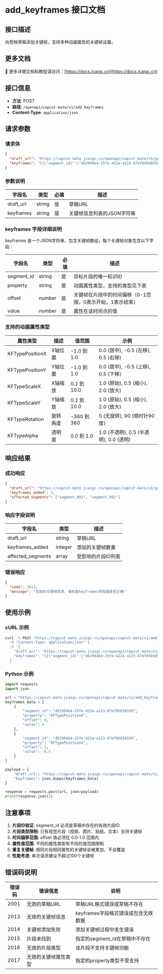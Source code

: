 # add_keyframes 接口文档

## 接口描述
向剪映草稿添加关键帧，支持多种动画属性的关键帧设置。

## 更多文档

📖 更多详细文档和教程请访问：[https://docs.jcaigc.cn](https://docs.jcaigc.cn)

## 接口信息
- **方法**: POST
- **路径**: `/openapi/capcut-mate/v1/add_keyframes`
- **Content-Type**: `application/json`

## 请求参数

### 请求体
```json
{
  "draft_url": "https://capcut-mate.jcaigc.cn/openapi/capcut-mate/v1/get_draft?draft_id=2025092811473036584258",
  "keyframes": "[{\"segment_id\":\"d62994b4-25fe-422a-a123-87ef05038558\",\"property\":\"KFTypePositionX\",\"offset\":0.5,\"value\":-0.1}]"
}
```

### 参数说明

| 字段名 | 类型 | 必填 | 描述 |
|--------|------|------|------|
| draft_url | string | 是 | 草稿URL |
| keyframes | string | 是 | 关键帧信息列表的JSON字符串 |

### keyframes 字段详细说明
keyframes 是一个JSON字符串，包含关键帧数组，每个关键帧对象包含以下字段：

| 字段名 | 类型 | 必填 | 描述 |
|--------|------|------|------|
| segment_id | string | 是 | 目标片段的唯一标识ID |
| property | string | 是 | 动画属性类型，支持的类型见下表 |
| offset | number | 是 | 关键帧在片段中的时间偏移（0-1范围，0表示开始，1表示结束） |
| value | number | 是 | 属性在该时间点的值 |

### 支持的动画属性类型

| 属性类型 | 描述 | 值范围 | 示例 |
|---------|------|--------|------|
| KFTypePositionX | X轴位置 | -1.0 到 1.0 | 0.0 (居中), -0.5 (左移), 0.5 (右移) |
| KFTypePositionY | Y轴位置 | -1.0 到 1.0 | 0.0 (居中), -0.5 (上移), 0.5 (下移) |
| KFTypeScaleX | X轴缩放 | 0.1 到 10.0 | 1.0 (原始), 0.5 (缩小), 2.0 (放大) |
| KFTypeScaleY | Y轴缩放 | 0.1 到 10.0 | 1.0 (原始), 0.5 (缩小), 2.0 (放大) |
| KFTypeRotation | 旋转角度 | -360 到 360 | 0 (无旋转), 90 (顺时针90度) |
| KFTypeAlpha | 透明度 | 0.0 到 1.0 | 1.0 (不透明), 0.5 (半透明), 0.0 (透明) |

## 响应结果

### 成功响应
```json
{
  "draft_url": "https://capcut-mate.jcaigc.cn/openapi/capcut-mate/v1/get_draft?draft_id=2025092811473036584258",
  "keyframes_added": 3,
  "affected_segments": ["segment_001", "segment_002"]
}
```

### 响应字段说明

| 字段名 | 类型 | 描述 |
|--------|------|------|
| draft_url | string | 草稿URL |
| keyframes_added | integer | 添加的关键帧数量 |
| affected_segments | array | 受影响的片段ID列表 |

### 错误响应
```json
{
  "code": 2013,
  "message": "无效的关键帧信息，请检查keyframes字段值是否正确"
}
```

## 使用示例

### cURL 示例
```bash
curl -X POST "https://capcut-mate.jcaigc.cn/openapi/capcut-mate/v1/add_keyframes" \
  -H "Content-Type: application/json" \
  -d '{
    "draft_url": "https://capcut-mate.jcaigc.cn/openapi/capcut-mate/v1/get_draft?draft_id=2025092811473036584258",
    "keyframes": "[{\"segment_id\":\"d62994b4-25fe-422a-a123-87ef05038558\",\"property\":\"KFTypePositionX\",\"offset\":0,\"value\":0},{\"segment_id\":\"d62994b4-25fe-422a-a123-87ef05038558\",\"property\":\"KFTypePositionX\",\"offset\":1,\"value\":-0.5}]"
  }'
```

### Python 示例
```python
import requests
import json

url = "https://capcut-mate.jcaigc.cn/openapi/capcut-mate/v1/add_keyframes"
keyframes_data = [
    {
        "segment_id": "d62994b4-25fe-422a-a123-87ef05038558",
        "property": "KFTypePositionX",
        "offset": 0,
        "value": 0
    },
    {
        "segment_id": "d62994b4-25fe-422a-a123-87ef05038558", 
        "property": "KFTypePositionX",
        "offset": 1,
        "value": -0.5
    }
]

payload = {
    "draft_url": "https://capcut-mate.jcaigc.cn/openapi/capcut-mate/v1/get_draft?draft_id=2025092811473036584258",
    "keyframes": json.dumps(keyframes_data)
}

response = requests.post(url, json=payload)
print(response.json())
```

## 注意事项

1. **片段ID验证**: segment_id 必须是草稿中存在的有效片段ID
2. **片段类型限制**: 只有视觉片段（视频、图片、贴纸、文本）支持关键帧
3. **时间偏移范围**: offset 值必须在 0.0-1.0 范围内
4. **属性值范围**: 不同的属性类型有不同的值范围限制
5. **重复关键帧**: 相同片段相同属性的关键帧会被累加，不会覆盖
6. **性能考虑**: 单次请求建议不超过100个关键帧

## 错误码说明

| 错误码 | 错误信息 | 说明 |
|--------|----------|------|
| 2001 | 无效的草稿URL | 草稿URL格式错误或草稿不存在 |
| 2013 | 无效的关键帧信息 | keyframes字段格式错误或包含无效数据 |
| 2014 | 关键帧添加失败 | 添加关键帧过程中发生错误 |
| 2015 | 片段未找到 | 指定的segment_id在草稿中不存在 |
| 2016 | 无效的片段类型 | 该片段不支持关键帧功能 |
| 2017 | 无效的关键帧属性类型 | 指定的property类型不受支持 |
